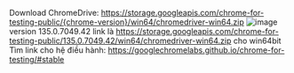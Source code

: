 Download ChromeDrive: https://storage.googleapis.com/chrome-for-testing-public/{chrome-version}/win64/chromedriver-win64.zip
![image](https://github.com/user-attachments/assets/0b731bfe-f8bb-47f4-b4ec-f557e9004c4c)
version 135.0.7049.42 link là https://storage.googleapis.com/chrome-for-testing-public/135.0.7049.42/win64/chromedriver-win64.zip cho win64bit
Tìm link cho hệ điều hành: https://googlechromelabs.github.io/chrome-for-testing/#stable
